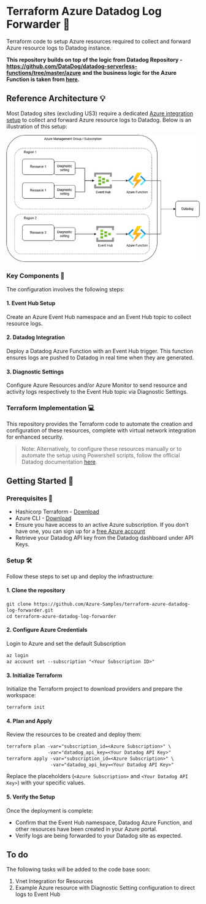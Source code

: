 # Terraform Azure Datadog Log Forwarder :scroll:

Terraform code to setup Azure resources required to collect and forward Azure resource logs to Datadog instance.

**This repository builds on top of the logic from Datadog Repository - https://github.com/DataDog/datadog-serverless-functions/tree/master/azure and the business logic for the Azure Function is taken from [here](https://github.com/DataDog/datadog-serverless-functions/blob/master/azure/activity_logs_monitoring/index.js).**

## Reference Architecture :bulb:

Most Datadog sites (excluding US3) require a dedicated [Azure integration setup](https://docs.datadoghq.com/logs/guide/azure-logging-guide/?tab=automatedinstallation) to collect and forward Azure resource logs to Datadog. Below is an illustration of this setup:

![](./docs/logforwarding.jpg)

### Key Components :pushpin:

The configuration involves the following steps:

#### 1. Event Hub Setup

Create an Azure Event Hub namespace and an Event Hub topic to collect resource logs.

#### 2. Datadog Integration

Deploy a Datadog Azure Function with an Event Hub trigger. This function ensures logs are pushed to Datadog in real time when they are generated.

#### 3. Diagnostic Settings

Configure Azure Resources and/or Azure Monitor to send resource and activity logs respectively to the Event Hub topic via Diagnostic Settings.

### Terraform Implementation :computer:

This repository provides the Terraform code to automate the creation and configuration of these resources, complete with virtual network integration for enhanced security.

> Note: Alternatively, to configure these resources manually or to automate the setup using Powershell scripts, follow the official Datadog documentation [here](https://docs.datadoghq.com/logs/guide/azure-logging-guide/?tab=automatedinstallation).

## Getting Started :rocket:

### Prerequisites :page_with_curl:

- Hashicorp Terraform - [Download](https://developer.hashicorp.com/terraform/install)
- Azure CLI - [Download](https://learn.microsoft.com/en-us/cli/azure/install-azure-cli-windows)
- Ensure you have access to an active Azure subscription. If you don’t have one, you can sign up for a [free Azure account](https://azure.microsoft.com/en-gb/pricing/purchase-options/azure-account/search?icid=free-search)
- Retrieve your Datadog API key from the Datadog dashboard under API Keys.

### Setup :hammer_and_wrench:

Follow these steps to set up and deploy the infrastructure:

#### 1. Clone the repository

```
git clone https://github.com/Azure-Samples/terraform-azure-datadog-log-forwarder.git  
cd terraform-azure-datadog-log-forwarder  
```

#### 2. Configure Azure Credentials

Login to Azure and set the default Subscription

```
az login  
az account set --subscription "<Your Subscription ID>"  
```

#### 3. Initialize Terraform

Initialize the Terraform project to download providers and prepare the workspace:

```
terraform init  
```

#### 4. Plan and Apply

Review the resources to be created and deploy them:

```
terraform plan -var="subscription_id=<Azure Subscription>" \
               -var="datadog_api_key=<Your Datadog API Key>"  
terraform apply -var="subscription_id=<Azure Subscription>" \
                -var="datadog_api_key=<Your Datadog API Key>"  
```

Replace the placeholders (`<Azure Subscription>` and `<Your Datadog API Key>`) with your specific values.

#### 5. Verify the Setup

Once the deployment is complete:

- Confirm that the Event Hub namespace, Datadog Azure Function, and other resources have been created in your Azure portal.
- Verify logs are being forwarded to your Datadog site as expected.

## To do

The following tasks will be added to the code base soon:

1. Vnet Integration for Resources
2. Example Azure resource with Diagnostic Setting configuration to direct logs to Event Hub